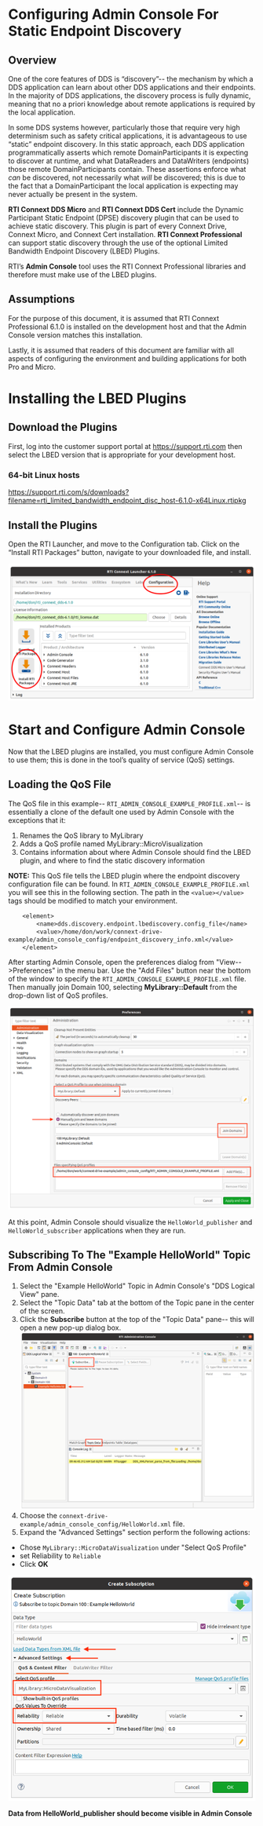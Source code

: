 # Configuring Admin Console For Static Endpoint Discovery

## Overview

One of the core features of DDS is “discovery”-- the mechanism by which a DDS application can learn about other DDS applications and their endpoints. In the majority of DDS applications, the discovery process is fully dynamic, meaning that no a priori knowledge about remote applications is required by the local application.

In some DDS systems however, particularly those that require very high determinism such as safety critical applications, it is advantageous to use “static” endpoint discovery. In this static approach, each DDS application programmatically asserts which remote DomainParticipants it is expecting to discover at runtime, and what DataReaders and DataWriters (endpoints) those remote DomainParticipants contain. These assertions enforce what *can* be discovered, not necessarily what *will* be discovered; this is due to the fact that a DomainParticipant the local application is expecting may never actually be present in the system.

**RTI Connext DDS Micro** and **RTI Connext DDS Cert** include the Dynamic Participant Static Endpoint (DPSE) discovery plugin that can be used to achieve static discovery. This plugin is part of every Connext Drive, Connext Micro, and Connext Cert installation. **RTI Connext Professional** can support static discovery through the use of the optional Limited Bandwidth Endpoint Discovery (LBED) Plugins.

RTI’s **Admin Console** tool uses the RTI Connext Professional libraries and therefore must make use of the LBED plugins.

## Assumptions

For the purpose of this document, it is assumed that RTI Connext Professional 6.1.0 is installed on the development host and that the Admin Console version matches this installation.

Lastly, it is assumed that readers of this document are familiar with all aspects of configuring the environment and building applications for both Pro and Micro.

# Installing the LBED Plugins

## Download the Plugins

First, log into the customer support portal at https://support.rti.com then select the LBED version that is appropriate for your development host.

### 64-bit Linux hosts
https://support.rti.com/s/downloads?filename=rti_limited_bandwidth_endpoint_disc_host-6.1.0-x64Linux.rtipkg

## Install the Plugins
Open the RTI Launcher, and move to the Configuration tab. Click on the “Install RTI Packages” button, navigate to your downloaded file, and install.

![rtilauncher](img/launcher_annotated.png)

# Start and Configure Admin Console

Now that the LBED plugins are installed, you must configure Admin Console to use them; this is done in the tool’s quality of service (QoS) settings. 

## Loading the QoS File 

The QoS file in this example-- `RTI_ADMIN_CONSOLE_EXAMPLE_PROFILE.xml`-- is essentially a clone of the default one used by Admin Console with the exceptions that it:

1. Renames the QoS library to MyLibrary
2. Adds a QoS profile named MyLibrary::MicroVisualization
2. Contains information about where Admin Console should find the LBED plugin, and where to find the static discovery information

**NOTE:** This QoS file tells the LBED plugin where the endpoint discovery configuration file can be found. In `RTI_ADMIN_CONSOLE_EXAMPLE_PROFILE.xml` you will see this in the following section. The path in the `<value></value>` tags should be modified to match your environment. 
```
    <element>
        <name>dds.discovery.endpoint.lbediscovery.config_file</name>
        <value>/home/don/work/connext-drive-example/admin_console_config/endpoint_discovery_info.xml</value>
    </element>
```  
After starting Admin Console, open the preferences dialog from "View-->Preferences" in the menu bar. Use the "Add Files" button near the bottom of the window to specify the `RTI_ADMIN_CONSOLE_EXAMPLE_PROFILE.xml` file. Then manually join Domain 100, selecting **MyLibrary::Default** from the drop-down list of QoS profiles.

![set_qos](img/set_qos.png)

At this point, Admin Console should visualize the `HelloWorld_publisher` and `HelloWorld_subscriber` applications when they are run.

## Subscribing To The "Example HelloWorld" Topic From Admin Console

1. Select the "Example HelloWorld" Topic in Admin Console's "DDS Logical View" pane.
2. Select the "Topic Data" tab at the bottom of the Topic pane in the center of the screen.
3. Click the **Subscribe** button at the top of the "Topic Data" pane-- this will open a new pop-up dialog box.
![subscribe1](img/subscribe1.png)
4. Choose the `connext-drive-example/admin_console_config/HelloWorld.xml` file.
5. Expand the "Advanced Settings" section perform the following actions: 
  - Chose `MyLibrary::MicroDataVisualization` under "Select QoS Profile"
  - set Reliability to `Reliable`
  - Click **OK**

![subscribe2](img/subscribe2.png)

**Data from HelloWorld_publisher should become visible in Admin Console**
